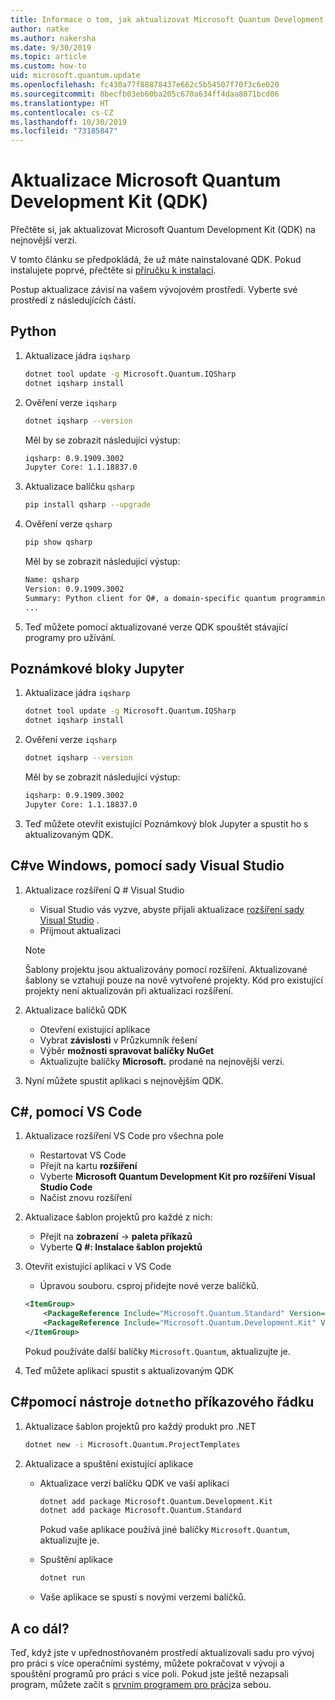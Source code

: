 ```yaml
---
title: Informace o tom, jak aktualizovat Microsoft Quantum Development Kit (QDK)
author: natke
ms.author: nakersha
ms.date: 9/30/2019
ms.topic: article
ms.custom: how-to
uid: microsoft.quantum.update
ms.openlocfilehash: fc430a77f88878437e662c5b54507f70f3c6e020
ms.sourcegitcommit: 8becfb03eb60ba205c670a634ff4daa8071bcd06
ms.translationtype: HT
ms.contentlocale: cs-CZ
ms.lasthandoff: 10/30/2019
ms.locfileid: "73185847"
---
```

# <a name="update-the-microsoft-quantum-development-kit-qdk"></a>Aktualizace Microsoft Quantum Development Kit (QDK)

Přečtěte si, jak aktualizovat Microsoft Quantum Development Kit (QDK) na nejnovější verzi.

V tomto článku se předpokládá, že už máte nainstalované QDK. Pokud instalujete poprvé, přečtěte si [příručku k instalaci](xref:microsoft.quantum.install).

Postup aktualizace závisí na vašem vývojovém prostředí. Vyberte své prostředí z následujících částí.

## <a name="python"></a>Python

1. Aktualizace jádra `iqsharp`

    ```bash
    dotnet tool update -g Microsoft.Quantum.IQSharp
    dotnet iqsharp install
    ```

1. Ověření verze `iqsharp`

    ```bash
    dotnet iqsharp --version
    ```

    Měl by se zobrazit následující výstup:

    ```bash
    iqsharp: 0.9.1909.3002
    Jupyter Core: 1.1.18837.0
    ```

1. Aktualizace balíčku `qsharp`

    ```bash
    pip install qsharp --upgrade
    ```

1. Ověření verze `qsharp`

    ```bash
    pip show qsharp
    ```

    Měl by se zobrazit následující výstup:

    ```bash
    Name: qsharp
    Version: 0.9.1909.3002
    Summary: Python client for Q#, a domain-specific quantum programming language
    ...
    ```

1. Teď můžete pomocí aktualizované verze QDK spouštět stávající programy pro užívání.

## <a name="jupyter-notebooks"></a>Poznámkové bloky Jupyter

1. Aktualizace jádra `iqsharp`

    ```bash
    dotnet tool update -g Microsoft.Quantum.IQSharp
    dotnet iqsharp install
    ```

1. Ověření verze `iqsharp`

    ```bash
    dotnet iqsharp --version
    ```

    Měl by se zobrazit následující výstup:

    ```bash
    iqsharp: 0.9.1909.3002
    Jupyter Core: 1.1.18837.0
    ```

1. Teď můžete otevřít existující Poznámkový blok Jupyter a spustit ho s aktualizovaným QDK.

## <a name="c-on-windows-using-visual-studio"></a>C#ve Windows, pomocí sady Visual Studio

1. Aktualizace rozšíření Q # Visual Studio

    - Visual Studio vás vyzve, abyste přijali aktualizace [rozšíření sady Visual Studio](https://marketplace.visualstudio.com/items?itemName=quantum.DevKit) .
    - Přijmout aktualizaci

    > [!NOTE]
    > Šablony projektu jsou aktualizovány pomocí rozšíření. Aktualizované šablony se vztahují pouze na nově vytvořené projekty. Kód pro existující projekty není aktualizován při aktualizaci rozšíření.

1. Aktualizace balíčků QDK

    - Otevření existující aplikace
    - Vybrat **závislosti** v Průzkumník řešení
    - Výběr **možnosti spravovat balíčky NuGet**
    - Aktualizujte balíčky **Microsoft.** prodané na nejnovější verzi.

1. Nyní můžete spustit aplikaci s nejnovějším QDK.

## <a name="c-using-vs-code"></a>C#, pomocí VS Code

1. Aktualizace rozšíření VS Code pro všechna pole

    - Restartovat VS Code
    - Přejít na kartu **rozšíření**
    - Vyberte **Microsoft Quantum Development Kit pro rozšíření Visual Studio Code**
    - Načíst znovu rozšíření

1. Aktualizace šablon projektů pro každé z nich:

   - Přejít na **zobrazení** -> **paleta příkazů**
   - Vyberte **Q #: Instalace šablon projektů**

1. Otevřít existující aplikaci v VS Code

   - Úpravou souboru. csproj přidejte nové verze balíčků.

    ```xml
    <ItemGroup>
        <PackageReference Include="Microsoft.Quantum.Standard" Version="0.9.1909.3002" />
        <PackageReference Include="Microsoft.Quantum.Development.Kit" Version="0.9.1909.3002" />
    </ItemGroup>
    ```

    Pokud používáte další balíčky `Microsoft.Quantum`, aktualizujte je.

1. Teď můžete aplikaci spustit s aktualizovaným QDK

## <a name="c-using-the-dotnet-command-line-tool"></a>C#pomocí nástroje `dotnet`ho příkazového řádku

1. Aktualizace šablon projektů pro každý produkt pro .NET

    ```bash
    dotnet new -i Microsoft.Quantum.ProjectTemplates
    ```

1. Aktualizace a spuštění existující aplikace

    - Aktualizace verzí balíčku QDK ve vaší aplikaci

        ```bash
        dotnet add package Microsoft.Quantum.Development.Kit
        dotnet add package Microsoft.Quantum.Standard
        ```

        Pokud vaše aplikace používá jiné balíčky `Microsoft.Quantum`, aktualizujte je.

    - Spuštění aplikace

        ```bash
        dotnet run
        ```

    - Vaše aplikace se spustí s novými verzemi balíčků.

## <a name="whats-next"></a>A co dál?

Teď, když jste v upřednostňovaném prostředí aktualizovali sadu pro vývoj pro práci s více operačními systémy, můžete pokračovat v vývoji a spouštění programů pro práci s více poli. Pokud jste ještě nezapsali program, můžete začít s [prvním programem pro práci](xref:microsoft.quantum.write-program)za sebou.
